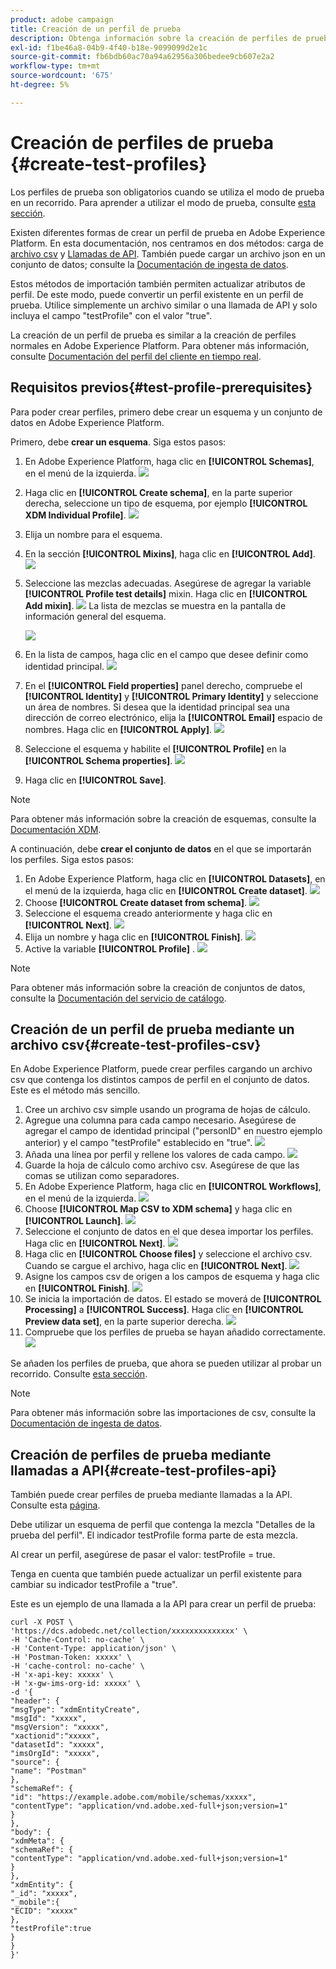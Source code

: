 ```yaml
---
product: adobe campaign
title: Creación de un perfil de prueba
description: Obtenga información sobre la creación de perfiles de prueba
exl-id: f1be46a8-04b9-4f40-b18e-9099099d2e1c
source-git-commit: fb6bdb60ac70a94a62956a306bedee9cb607e2a2
workflow-type: tm+mt
source-wordcount: '675'
ht-degree: 5%

---
```


# Creación de perfiles de prueba {#create-test-profiles}

Los perfiles de prueba son obligatorios cuando se utiliza el modo de prueba en un recorrido. Para aprender a utilizar el modo de prueba, consulte [esta sección](../building-journeys/testing-the-journey.md).

Existen diferentes formas de crear un perfil de prueba en Adobe Experience Platform. En esta documentación, nos centramos en dos métodos: carga de [archivo csv](../building-journeys/creating-test-profiles.md#create-test-profiles-csv) y [Llamadas de API](../building-journeys/creating-test-profiles.md#create-test-profiles-api). También puede cargar un archivo json en un conjunto de datos; consulte la [Documentación de ingesta de datos](https://experienceleague.adobe.com/docs/experience-platform/ingestion/tutorials/ingest-batch-data.html#add-data-to-dataset).

Estos métodos de importación también permiten actualizar atributos de perfil. De este modo, puede convertir un perfil existente en un perfil de prueba. Utilice simplemente un archivo similar o una llamada de API y solo incluya el campo &quot;testProfile&quot; con el valor &quot;true&quot;.

La creación de un perfil de prueba es similar a la creación de perfiles normales en Adobe Experience Platform. Para obtener más información, consulte [Documentación del perfil del cliente en tiempo real](https://experienceleague.adobe.com/docs/experience-platform/profile/home.html?lang=es).

## Requisitos previos{#test-profile-prerequisites}

Para poder crear perfiles, primero debe crear un esquema y un conjunto de datos en Adobe Experience Platform.

Primero, debe **crear un esquema**. Siga estos pasos:

1. En Adobe Experience Platform, haga clic en **[!UICONTROL Schemas]**, en el menú de la izquierda.
   ![](../assets/test-profiles-0.png)
1. Haga clic en **[!UICONTROL Create schema]**, en la parte superior derecha, seleccione un tipo de esquema, por ejemplo **[!UICONTROL XDM Individual Profile]**.
   ![](../assets/test-profiles-1.png)
1. Elija un nombre para el esquema.
1. En la sección **[!UICONTROL Mixins]**, haga clic en **[!UICONTROL Add]**.
   ![](../assets/test-profiles-1-bis.png)
1. Seleccione las mezclas adecuadas. Asegúrese de agregar la variable **[!UICONTROL Profile test details]** mixin. Haga clic en **[!UICONTROL Add mixin]**.
   ![](../assets/test-profiles-1-ter.png)
La lista de mezclas se muestra en la pantalla de información general del esquema.

   ![](../assets/test-profiles-2.png)
1. En la lista de campos, haga clic en el campo que desee definir como identidad principal.
   ![](../assets/test-profiles-3.png)
1. En el **[!UICONTROL Field properties]** panel derecho, compruebe el **[!UICONTROL Identity]** y **[!UICONTROL Primary Identity]** y seleccione un área de nombres. Si desea que la identidad principal sea una dirección de correo electrónico, elija la **[!UICONTROL Email]** espacio de nombres. Haga clic en **[!UICONTROL Apply]**.
   ![](../assets/test-profiles-4.png)
1. Seleccione el esquema y habilite el **[!UICONTROL Profile]** en la **[!UICONTROL Schema properties]**.
   ![](../assets/test-profiles-5.png)
1. Haga clic en **[!UICONTROL Save]**.

>[!NOTE]
>
>Para obtener más información sobre la creación de esquemas, consulte la [Documentación XDM](https://experienceleague.adobe.com/docs/experience-platform/xdm/ui/resources/schemas.html#prerequisites).

A continuación, debe **crear el conjunto de datos** en el que se importarán los perfiles. Siga estos pasos:

1. En Adobe Experience Platform, haga clic en **[!UICONTROL Datasets]**, en el menú de la izquierda, haga clic en **[!UICONTROL Create dataset]**.
   ![](../assets/test-profiles-6.png)
1. Choose **[!UICONTROL Create dataset from schema]**.
   ![](../assets/test-profiles-7.png)
1. Seleccione el esquema creado anteriormente y haga clic en **[!UICONTROL Next]**.
   ![](../assets/test-profiles-8.png)
1. Elija un nombre y haga clic en **[!UICONTROL Finish]**.
   ![](../assets/test-profiles-9.png)
1. Active la variable **[!UICONTROL Profile]** .
   ![](../assets/test-profiles-10.png)

>[!NOTE]
>
> Para obtener más información sobre la creación de conjuntos de datos, consulte la [Documentación del servicio de catálogo](https://experienceleague.adobe.com/docs/experience-platform/catalog/datasets/user-guide.html#getting-started).

## Creación de un perfil de prueba mediante un archivo csv{#create-test-profiles-csv}

En Adobe Experience Platform, puede crear perfiles cargando un archivo csv que contenga los distintos campos de perfil en el conjunto de datos. Este es el método más sencillo.

1. Cree un archivo csv simple usando un programa de hojas de cálculo.
1. Agregue una columna para cada campo necesario. Asegúrese de agregar el campo de identidad principal (&quot;personID&quot; en nuestro ejemplo anterior) y el campo &quot;testProfile&quot; establecido en &quot;true&quot;.
   ![](../assets/test-profiles-11.png)
1. Añada una línea por perfil y rellene los valores de cada campo.
   ![](../assets/test-profiles-12.png)
1. Guarde la hoja de cálculo como archivo csv. Asegúrese de que las comas se utilizan como separadores.
1. En Adobe Experience Platform, haga clic en **[!UICONTROL Workflows]**, en el menú de la izquierda.
   ![](../assets/test-profiles-14.png)
1. Choose **[!UICONTROL Map CSV to XDM schema]** y haga clic en **[!UICONTROL Launch]**.
   ![](../assets/test-profiles-16.png)
1. Seleccione el conjunto de datos en el que desea importar los perfiles. Haga clic en **[!UICONTROL Next]**.
   ![](../assets/test-profiles-17.png)
1. Haga clic en **[!UICONTROL Choose files]** y seleccione el archivo csv. Cuando se cargue el archivo, haga clic en **[!UICONTROL Next]**.
   ![](../assets/test-profiles-18.png)
1. Asigne los campos csv de origen a los campos de esquema y haga clic en **[!UICONTROL Finish]**.
   ![](../assets/test-profiles-19.png)
1. Se inicia la importación de datos. El estado se moverá de **[!UICONTROL Processing]** a **[!UICONTROL Success]**. Haga clic en **[!UICONTROL Preview data set]**, en la parte superior derecha.
   ![](../assets/test-profiles-20.png)
1. Compruebe que los perfiles de prueba se hayan añadido correctamente.
   ![](../assets/test-profiles-21.png)

Se añaden los perfiles de prueba, que ahora se pueden utilizar al probar un recorrido. Consulte [esta sección](../building-journeys/testing-the-journey.md).
>[!NOTE]
>
> Para obtener más información sobre las importaciones de csv, consulte la [Documentación de ingesta de datos](https://experienceleague.adobe.com/docs/experience-platform/ingestion/tutorials/map-a-csv-file.html#tutorials).

## Creación de perfiles de prueba mediante llamadas a API{#create-test-profiles-api}

También puede crear perfiles de prueba mediante llamadas a la API. Consulte esta [página](https://experienceleague.adobe.com/docs/experience-platform/profile/home.html?lang=es).

Debe utilizar un esquema de perfil que contenga la mezcla &quot;Detalles de la prueba del perfil&quot;. El indicador testProfile forma parte de esta mezcla.

Al crear un perfil, asegúrese de pasar el valor: testProfile = true.

Tenga en cuenta que también puede actualizar un perfil existente para cambiar su indicador testProfile a &quot;true&quot;.

Este es un ejemplo de una llamada a la API para crear un perfil de prueba:

```
curl -X POST \
'https://dcs.adobedc.net/collection/xxxxxxxxxxxxxx' \
-H 'Cache-Control: no-cache' \
-H 'Content-Type: application/json' \
-H 'Postman-Token: xxxxx' \
-H 'cache-control: no-cache' \
-H 'x-api-key: xxxxx' \
-H 'x-gw-ims-org-id: xxxxx' \
-d '{
"header": {
"msgType": "xdmEntityCreate",
"msgId": "xxxxx",
"msgVersion": "xxxxx",
"xactionid":"xxxxx",
"datasetId": "xxxxx",
"imsOrgId": "xxxxx",
"source": {
"name": "Postman"
},
"schemaRef": {
"id": "https://example.adobe.com/mobile/schemas/xxxxx",
"contentType": "application/vnd.adobe.xed-full+json;version=1"
}
},
"body": {
"xdmMeta": {
"schemaRef": {
"contentType": "application/vnd.adobe.xed-full+json;version=1"
}
},
"xdmEntity": {
"_id": "xxxxx",
"_mobile":{
"ECID": "xxxxx"
},
"testProfile":true
}
}
}'
```

